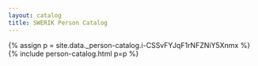 ```yaml
---
layout: catalog
title: SWERIK Person Catalog
---
```

{% assign p = site.data._person-catalog.i-CSSvFYJqF1rNFZNiY5Xnmx %}
{% include person-catalog.html p=p %}

